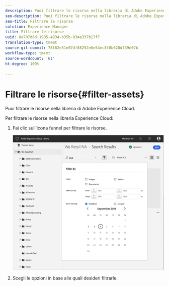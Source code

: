 ```yaml
---
description: Puoi filtrare le risorse nella libreria di Adobe Experience Cloud.
seo-description: Puoi filtrare le risorse nella libreria di Adobe Experience Cloud.
seo-title: Filtrare le risorse
solution: Experience Manager
title: Filtrare le risorse
uuid: 8a707d6d-1905-4934-b35b-034a337b17f7
translation-type: tm+mt
source-git-commit: 78f62e51e07df88252e6e54ec8f0b620d739e07b
workflow-type: tm+mt
source-wordcount: '61'
ht-degree: 100%

---
```



# Filtrare le risorse{#filter-assets}

Puoi filtrare le risorse nella libreria di Adobe Experience Cloud.

Per filtrare le risorse nella libreria Experience Cloud:

1. Fai clic sull’icona funnel per filtrare le risorse.

   ![](assets/library_filter_assets.png)

1. Scegli le opzioni in base alle quali desideri filtrarle.

